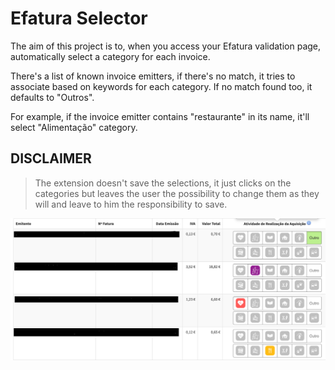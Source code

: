 # Efatura Selector

The aim of this project is to, when you access your Efatura validation page, automatically select a category for each
invoice.

There's a list of known invoice emitters, if there's no match, it tries to associate based on keywords for each
category. If no match found too, it defaults to "Outros".

For example, if the invoice emitter contains "restaurante" in its name, it'll select "Alimentação" category.

## DISCLAIMER

> The extension doesn't save the selections, it just clicks on the categories but leaves the user the possibility to change them as they will and leave to him the responsibility to save.

![Efatura](./assets/efatura.png "Efatura")
